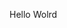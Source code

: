 Hello Wolrd

















































































































































































































































































































































































































































































































































































































































































































































































































































































































































































































































































































































































































































































































































































































